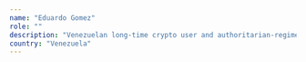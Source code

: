 ```yaml
---
name: "Eduardo Gomez"
role: ""
description: "Venezuelan long-time crypto user and authoritarian-regime escapee. Worked as a freelance content creator in the cryptocurrency space. Wrote news and research articles for The Merkle, NewsBTC and Cointelegraph. Content contributor for Blockchannel.Head of the Customer Support department for Purse.io, Crypto's biggest centralized marketplace. Running Ethereum nodes and mining rigs since 2015.Background in Computer Science, Networking 4G/LTE."
country: "Venezuela"
---
```


